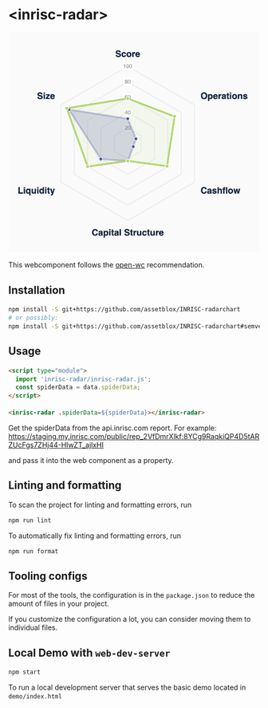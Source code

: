 # \<inrisc-radar>

![img](demo/example.png)

This webcomponent follows the [open-wc](https://github.com/open-wc/open-wc) recommendation.

## Installation

```bash
npm install -S git+https://github.com/assetblox/INRISC-radarchart
# or possibly:
npm install -S git+https://github.com/assetblox/INRISC-radarchart#semver:^0.1.0 
```

## Usage

```html
<script type="module">
  import 'inrisc-radar/inrisc-radar.js';
  const spiderData = data.spiderData;
</script>

<inrisc-radar .spiderData=${spiderData}></inrisc-radar>
```

Get the spiderData from the api.inrisc.com report. For example:
  https://staging.my.inrisc.com/public/rep_2VfDmrXlkf:8YCg9RaqkiQP4D5tARZUcFgs7ZHj44-HIwZT_ajlxHI

and pass it into the web component as a property.

## Linting and formatting

To scan the project for linting and formatting errors, run

```bash
npm run lint
```

To automatically fix linting and formatting errors, run

```bash
npm run format
```


## Tooling configs

For most of the tools, the configuration is in the `package.json` to reduce the amount of files in your project.

If you customize the configuration a lot, you can consider moving them to individual files.

## Local Demo with `web-dev-server`

```bash
npm start
```

To run a local development server that serves the basic demo located in `demo/index.html`
